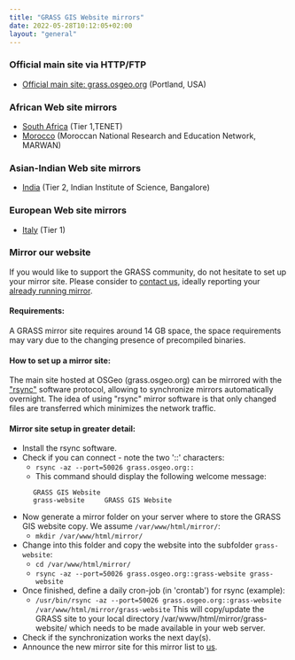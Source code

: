 ```yaml
---
title: "GRASS GIS Website mirrors"
date: 2022-05-28T10:12:05+02:00
layout: "general"
---
```


### Official main site via HTTP/FTP

* [Official main site: grass.osgeo.org](https://grass.osgeo.org/) (Portland, USA)

### African Web site mirrors

* [South Africa](https://grass.mirror.ac.za/) (Tier 1,TENET)
* [Morocco](https://grass.marwan.ma/) (Moroccan National Research and Education Network, MARWAN)

### Asian-Indian Web site mirrors

* [India](http://wgbis.ces.iisc.ernet.in/grass/) (Tier 2, Indian Institute of Science, Bangalore)
<!-- * [Japan](http://wgrass.media.osaka-cu.ac.jp/grassh/) (Tier 2, Osaka City University) -->
<!-- * [South Korea](http://pinus.gntech.ac.kr/grass/) (Tier 2, Gyung-Nam National University of Science &amp; Technology) -->

### European Web site mirrors

* [Italy](http://grass.mirror.download.it) (Tier 1)
<!-- * [Czech Republic](http://grass.fsv.cvut.cz) (Tier 2, Czech Technical University in Prague, Department of Geomatics) -->

### Mirror our website
If you would like to support the GRASS community, do not hesitate to set up your mirror site.
Please consider to [contact us](mailto:grass-web(at)lists.osgeo.org), ideally reporting your [already running mirror](/about/mirrors/).

#### Requirements:
A GRASS mirror site requires around 14 GB space, the space requirements may vary due to the changing presence of precompiled binaries.

#### How to set up a mirror site:
The main site hosted at OSGeo (grass.osgeo.org) can be mirrored with the ["rsync"](http://rsync.samba.org/) software protocol, allowing to synchronize mirrors automatically overnight. The idea of using "rsync" mirror software is that only changed files are transferred which minimizes the network traffic.

#### Mirror site setup in greater detail:

* Install the rsync software.
* Check if you can connect - note the two '::' characters:
  * `rsync -az --port=50026 grass.osgeo.org::`
  *  This command should display the following welcome message:
```
      GRASS GIS Website
      grass-website  	GRASS GIS Website
```
* Now generate a mirror folder on your server where to store the GRASS GIS website copy. We assume `/var/www/html/mirror/`:
  * `mkdir /var/www/html/mirror/`
* Change into this folder and copy the website into the subfolder `grass-website`:
  * `cd /var/www/html/mirror/`
  * `rsync -az --port=50026 grass.osgeo.org::grass-website grass-website`
* Once finished, define a daily cron-job (in 'crontab') for rsync (example):
  * `/usr/bin/rsync -az --port=50026 grass.osgeo.org::grass-website /var/www/html/mirror/grass-website`
  This will copy/update the GRASS site to your local directory /var/www/html/mirror/grass-website/ which needs to be made available in your web server.
* Check if the synchronization works the next day(s).
* Announce the new mirror site for this mirror list to [us](mailto:grass-web(at)lists.osgeo.org).
